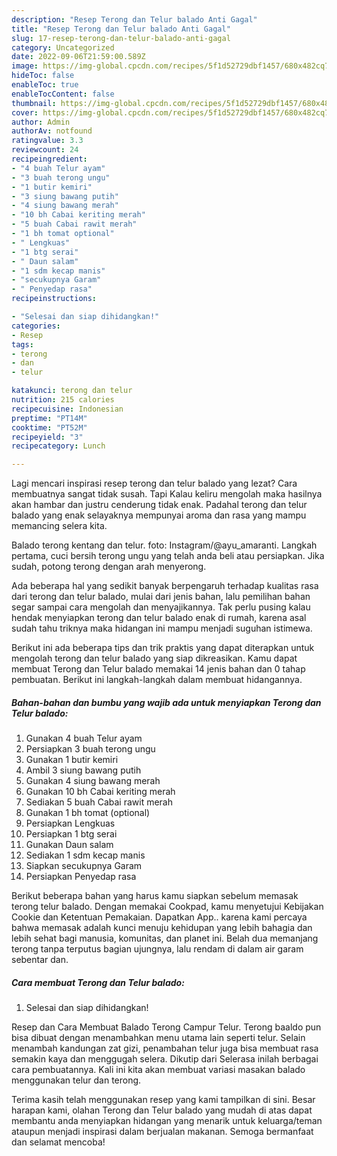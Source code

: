 ```yaml
---
description: "Resep Terong dan Telur balado Anti Gagal"
title: "Resep Terong dan Telur balado Anti Gagal"
slug: 17-resep-terong-dan-telur-balado-anti-gagal
category: Uncategorized
date: 2022-09-06T21:59:00.589Z
image: https://img-global.cpcdn.com/recipes/5f1d52729dbf1457/680x482cq70/terong-dan-telur-balado-foto-resep-utama.jpg
hideToc: false
enableToc: true
enableTocContent: false
thumbnail: https://img-global.cpcdn.com/recipes/5f1d52729dbf1457/680x482cq70/terong-dan-telur-balado-foto-resep-utama.jpg
cover: https://img-global.cpcdn.com/recipes/5f1d52729dbf1457/680x482cq70/terong-dan-telur-balado-foto-resep-utama.jpg
author: Admin
authorAv: notfound
ratingvalue: 3.3
reviewcount: 24
recipeingredient:
- "4 buah Telur ayam"
- "3 buah terong ungu"
- "1 butir kemiri"
- "3 siung bawang putih"
- "4 siung bawang merah"
- "10 bh Cabai keriting merah"
- "5 buah Cabai rawit merah"
- "1 bh tomat optional"
- " Lengkuas"
- "1 btg serai"
- " Daun salam"
- "1 sdm kecap manis"
- "secukupnya Garam"
- " Penyedap rasa"
recipeinstructions:

- "Selesai dan siap dihidangkan!"
categories:
- Resep
tags:
- terong
- dan
- telur

katakunci: terong dan telur 
nutrition: 215 calories
recipecuisine: Indonesian
preptime: "PT14M"
cooktime: "PT52M"
recipeyield: "3"
recipecategory: Lunch

---
```



Lagi mencari inspirasi resep terong dan telur balado yang lezat? Cara membuatnya sangat tidak susah. Tapi Kalau keliru mengolah maka hasilnya akan hambar dan justru cenderung tidak enak. Padahal terong dan telur balado yang enak selayaknya mempunyai aroma dan rasa yang mampu memancing selera kita.


Balado terong kentang dan telur. foto: Instagram/@ayu_amaranti. Langkah pertama, cuci bersih terong ungu yang telah anda beli atau persiapkan. Jika sudah, potong terong dengan arah menyerong.

Ada beberapa hal yang sedikit banyak berpengaruh terhadap kualitas rasa dari terong dan telur balado, mulai dari jenis bahan, lalu pemilihan bahan segar sampai cara mengolah dan menyajikannya. Tak perlu pusing kalau hendak menyiapkan terong dan telur balado enak di rumah, karena asal sudah tahu triknya maka hidangan ini mampu menjadi suguhan istimewa.


Berikut ini ada beberapa tips dan trik praktis yang dapat diterapkan untuk mengolah terong dan telur balado yang siap dikreasikan. Kamu dapat membuat Terong dan Telur balado memakai 14 jenis bahan dan 0 tahap pembuatan. Berikut ini langkah-langkah dalam membuat hidangannya.

<!--inarticleads1-->

##### Bahan-bahan dan bumbu yang wajib ada untuk menyiapkan Terong dan Telur balado:

1. Gunakan 4 buah Telur ayam
1. Persiapkan 3 buah terong ungu
1. Gunakan 1 butir kemiri
1. Ambil 3 siung bawang putih
1. Gunakan 4 siung bawang merah
1. Gunakan 10 bh Cabai keriting merah
1. Sediakan 5 buah Cabai rawit merah
1. Gunakan 1 bh tomat (optional)
1. Persiapkan  Lengkuas
1. Persiapkan 1 btg serai
1. Gunakan  Daun salam
1. Sediakan 1 sdm kecap manis
1. Siapkan secukupnya Garam
1. Persiapkan  Penyedap rasa


Berikut beberapa bahan yang harus kamu siapkan sebelum memasak terong telur balado. Dengan memakai Cookpad, kamu menyetujui Kebijakan Cookie dan Ketentuan Pemakaian. Dapatkan App.. karena kami percaya bahwa memasak adalah kunci menuju kehidupan yang lebih bahagia dan lebih sehat bagi manusia, komunitas, dan planet ini. Belah dua memanjang terong tanpa terputus bagian ujungnya, lalu rendam di dalam air garam sebentar dan. 

<!--inarticleads2-->

##### Cara membuat Terong dan Telur balado:


1. Selesai dan siap dihidangkan!

Resep dan Cara Membuat Balado Terong Campur Telur. Terong baaldo pun bisa dibuat dengan menambahkan menu utama lain seperti telur. Selain menambah kandungan zat gizi, penambahan telur juga bisa membuat rasa semakin kaya dan menggugah selera. Dikutip dari Selerasa inilah berbagai cara pembuatannya. Kali ini kita akan membuat variasi masakan balado menggunakan telur dan terong. 

Terima kasih telah menggunakan resep yang kami tampilkan di sini. Besar harapan kami, olahan Terong dan Telur balado yang mudah di atas dapat membantu anda menyiapkan hidangan yang menarik untuk keluarga/teman ataupun menjadi inspirasi dalam berjualan makanan. Semoga bermanfaat dan selamat mencoba!
